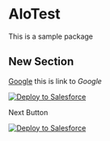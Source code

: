 # AloTest
This is a sample package

## New Section

[Google](https://wwww.google.com) this is link to *Google*

<a href="https://githubsfdeploy.herokuapp.com">
  <img alt="Deploy to Salesforce"
       src="https://raw.githubusercontent.com/afawcett/githubsfdeploy/master/deploy.png">
</a>

Next Button

<a href="https://githubsfdeploy.herokuapp.com?owner=thedges&repo=AlotTest&ref=main">
  <img alt="Deploy to Salesforce"
       src="https://raw.githubusercontent.com/afawcett/githubsfdeploy/master/deploy.png">
</a>
